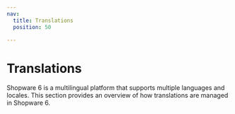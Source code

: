 ```yaml
---
nav:
  title: Translations
  position: 50

---
```


# Translations

Shopware 6 is a multilingual platform that supports multiple languages and locales. This section provides an overview of
how translations are managed in Shopware 6.
